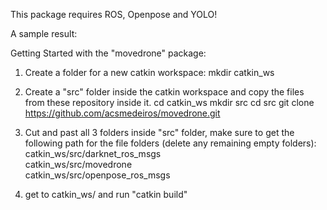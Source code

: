 This package requires ROS, Openpose and YOLO!

A sample result:






Getting Started with the "movedrone" package:

1. Create a folder for a new catkin workspace:
    mkdir catkin_ws
    
2. Create a "src" folder inside the catkin workspace and copy the files from these repository inside it.
    cd catkin_ws
    mkdir src
    cd src
    git clone https://github.com/acsmedeiros/movedrone.git
    
3. Cut and past all 3 folders inside "src" folder, make sure to get the following path for the file folders (delete any remaining empty folders):
   catkin_ws/src/darknet_ros_msgs	
   catkin_ws/src/movedrone	
   catkin_ws/src/openpose_ros_msgs
   
4. get to catkin_ws/ and run "catkin build"
